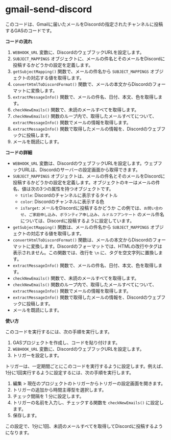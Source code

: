 # gmail-send-discord

このコードは、Gmailに届いたメールをDiscordの指定されたチャンネルに投稿するGASのコードです。

**コードの流れ**

1. `WEBHOOK_URL` 変数に、DiscordのウェブフックURLを設定します。
2. `SUBJECT_MAPPINGS` オブジェクトに、メールの件名とそのメールをDiscordに投稿するかどうかの設定を定義します。
3. `getSubjectMapping()` 関数で、メールの件名から `SUBJECT_MAPPINGS` オブジェクトの対応する値を取得します。
4. `convertHtmlToDiscordFormat()` 関数で、メールの本文からDiscordのフォーマットに変換します。
5. `extractMessageInfo()` 関数で、メールの件名、日付、本文、色を取得します。
6. `checkNewEmails()` 関数で、未読のメールすべてを取得します。
7. `checkNewEmails()` 関数のループ内で、取得したメールすべてについて、`extractMessageInfo()` 関数でメールの情報を取得します。
8. `extractMessageInfo()` 関数で取得したメールの情報を、Discordのウェブフックに投稿します。
9. メールを既読にします。

**コードの詳細**

* `WEBHOOK_URL` 変数は、DiscordのウェブフックURLを設定します。ウェブフックURLは、Discordのサーバーの設定画面から取得できます。
* `SUBJECT_MAPPINGS` オブジェクトは、メールの件名とそのメールをDiscordに投稿するかどうかの設定を定義します。オブジェクトのキーはメールの件名、値は次の3つの属性を持つオブジェクトです。
    * `title`: Discordのチャンネルに表示するタイトル
    * `color`: Discordのチャンネルに表示する色
    * `isTarget`: メールをDiscordに投稿するかどうか
    この例では、`お問い合わせ`、`ご家庭申し込み`、`ボランティア申し込み`、`ルドルフアンケート` のメール件名については、Discordに投稿するように設定しています。
* `getSubjectMapping()` 関数は、メールの件名から `SUBJECT_MAPPINGS` オブジェクトの対応する値を取得します。
* `convertHtmlToDiscordFormat()` 関数は、メールの本文からDiscordのフォーマットに変換します。Discordのフォーマットでは、HTMLの改行やタグは表示されません。この関数では、改行を `\n` に、タグを空文字列に置換します。
* `extractMessageInfo()` 関数で、メールの件名、日付、本文、色を取得します。
* `checkNewEmails()` 関数で、未読のメールすべてを取得します。
* `checkNewEmails()` 関数のループ内で、取得したメールすべてについて、`extractMessageInfo()` 関数でメールの情報を取得します。
* `extractMessageInfo()` 関数で取得したメールの情報を、Discordのウェブフックに投稿します。
* メールを既読にします。

**使い方**

このコードを実行するには、次の手順を実行します。

1. GASプロジェクトを作成し、コードを貼り付けます。
2. `WEBHOOK_URL` 変数に、DiscordのウェブフックURLを設定します。
3. トリガーを設定します。

トリガーは、一定期間ごとにこのコードを実行するように設定します。例えば、1分に1回実行するように設定するには、次の手順を実行します。

1. 編集 > 現在のプロジェクトのトリガーからトリガーの設定画面を開きます。
2. トリガーの追加から時間主導型を選択します。
3. チェック間隔を 1 分に設定します。
4. トリガーの名前を入力し、チェックする関数を `checkNewEmails()` に設定します。
5. 保存します。

この設定で、1分に1回、未読のメールすべてを取得してDiscordに投稿するようになります。